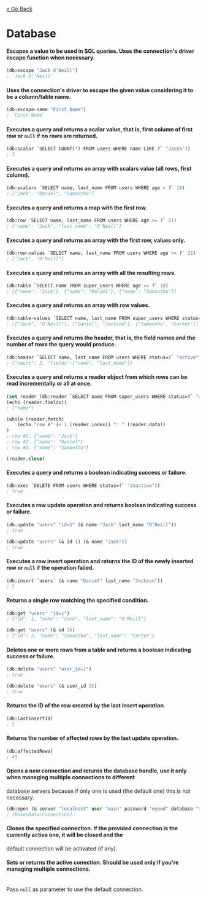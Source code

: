 [&laquo; Go Back](./Expr.md)
# Database


#### Escapes a value to be used in SQL queries. Uses the connection's driver escape function when necessary.
```lisp
(db:escape "Jack O'Neill")
; 'Jack O''Neill'
```

#### Uses the connection's driver to escape the given value considering it to be a column/table name.
```lisp
(db:escape-name "First Name")
; `First Name`
```

#### Executes a query and returns a scalar value, that is, first column of first row or `null` if no rows are returned.
```lisp
(db:scalar `SELECT COUNT(*) FROM users WHERE name LIKE ?` "Jack%"))
; 3
```

#### Executes a query and returns an array with scalars value (all rows, first column).
```lisp
(db:scalars `SELECT name, last_name FROM users WHERE age > ?` 18)
; ["Jack", "Daniel", "Samantha"]
```

#### Executes a query and returns a map with the first row.
```lisp
(db:row `SELECT name, last_name FROM users WHERE age >= ?` 21)
; {"name": "Jack", "last_name": "O'Neill"}
```

#### Executes a query and returns an array with the first row, values only.
```lisp
(db:row-values `SELECT name, last_name FROM users WHERE age >= ?` 21)
; ["Jack", "O'Neill"]
```

#### Executes a query and returns an array with all the resulting rows.
```lisp
(db:table `SELECT name FROM super_users WHERE age >= ?` 18)
; [{"name": "Jack"}, {"name": "Daniel"}, {"name": "Samantha"}]
```

#### Executes a query and returns an array with row values.
```lisp
(db:table-values `SELECT name, last_name FROM super_users WHERE status=?` "active")
; [["Jack", "O'Neill"], ["Daniel", "Jackson"], ["Samantha", "Carter"]]
```

#### Executes a query and returns the header, that is, the field names and the number of rows the query would produce.
```lisp
(db:header `SELECT name, last_name FROM users WHERE status=?` "active")
; {"count": 3, "fields":["name", "last_name"]}
```

#### Executes a query and returns a reader object from which rows can be read incrementally or all at once.
```lisp
(set reader (db:reader `SELECT name FROM super_users WHERE status=?` "active"))
(echo (reader.fields))
; ["name"]

(while (reader.fetch)
    (echo "row #" (+ 1 (reader.index)) ": " (reader.data))
)
; row #1: {"name": "Jack"}
; row #2: {"name": "Daniel"}
; row #3: {"name": "Samantha"}

(reader.close)
```

#### Executes a query and returns a boolean indicating success or failure.
```lisp
(db:exec `DELETE FROM users WHERE status=?` "inactive"))
; true
```

#### Executes a row update operation and returns boolean indicating success or failure.
```lisp
(db:update "users" "id=1" (& name "Jack" last_name "O'Neill"))
; true

(db:update "users" (& id 1) (& name "Jack"))
; true
```

#### Executes a row insert operation and returns the ID of the newly inserted row or `null` if the operation failed.
```lisp
(db:insert `users` (& name "Daniel" last_name "Jackson"))
; 3
```

#### Returns a single row matching the specified condition.
```lisp
(db:get "users" "id=1")
; {"id": 1, "name": "Jack", "last_name": "O'Neill"}

(db:get "users" (& id 3))
; {"id": 2, "name": "Samantha", "last_name": "Carter"}
```

#### Deletes one or more rows from a table and returns a boolean indicating success or failure.
```lisp
(db:delete "users" "user_id=1")
; true

(db:delete "users" (& user_id 3))
; true
```

#### Returns the ID of the row created by the last insert operation.
```lisp
(db:lastInsertId)
; 3
```

#### Returns the number of affected rows by the last update operation.
```lisp
(db:affectedRows)
; 45
```

#### Opens a new connection and returns the database handle, use it only when managing multiple connections to different
database servers because if only one is used (the default one) this is not necessary.
```lisp
(db:open (& server "localhost" user "main" password "mypwd" database "test" driver "mysql" trace false ))
; [Rose\Data\Connection]
```

#### Closes the specified connection. If the provided connection is the currently active one, it will be closed and the
default connection will be activated (if any).

#### Sets or returns the active conection. Should be used only if you're managing multiple connections.
<br/>Pass `null` as parameter to use the default connection.
